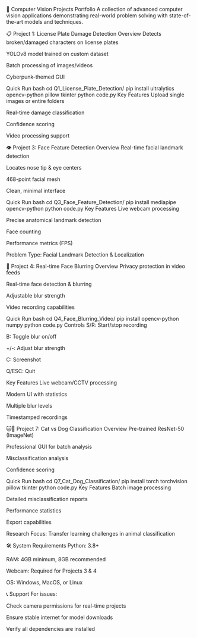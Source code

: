 🚀 Computer Vision Projects Portfolio
A collection of advanced computer vision applications demonstrating real-world problem solving with state-of-the-art models and techniques.

📋 Project 1: License Plate Damage Detection
Overview
Detects broken/damaged characters on license plates

YOLOv8 model trained on custom dataset

Batch processing of images/videos

Cyberpunk-themed GUI

Quick Run
bash
cd Q1_License_Plate_Detection/
pip install ultralytics opencv-python pillow tkinter
python code.py
Key Features
Upload single images or entire folders

Real-time damage classification

Confidence scoring

Video processing support

👁️ Project 3: Face Feature Detection
Overview
Real-time facial landmark detection

Locates nose tip & eye centers

468-point facial mesh

Clean, minimal interface

Quick Run
bash
cd Q3_Face_Feature_Detection/
pip install mediapipe opencv-python
python code.py
Key Features
Live webcam processing

Precise anatomical landmark detection

Face counting

Performance metrics (FPS)

Problem Type: Facial Landmark Detection & Localization

🎥 Project 4: Real-time Face Blurring
Overview
Privacy protection in video feeds

Real-time face detection & blurring

Adjustable blur strength

Video recording capabilities

Quick Run
bash
cd Q4_Face_Blurring_Video/
pip install opencv-python numpy
python code.py
Controls
S/R: Start/stop recording

B: Toggle blur on/off

+/-: Adjust blur strength

C: Screenshot

Q/ESC: Quit

Key Features
Live webcam/CCTV processing

Modern UI with statistics

Multiple blur levels

Timestamped recordings

🐱🐶 Project 7: Cat vs Dog Classification
Overview
Pre-trained ResNet-50 (ImageNet)

Professional GUI for batch analysis

Misclassification analysis

Confidence scoring

Quick Run
bash
cd Q7_Cat_Dog_Classification/
pip install torch torchvision pillow tkinter
python code.py
Key Features
Batch image processing

Detailed misclassification reports

Performance statistics

Export capabilities

Research Focus: Transfer learning challenges in animal classification

🛠️ System Requirements
Python: 3.8+

RAM: 4GB minimum, 8GB recommended

Webcam: Required for Projects 3 & 4

OS: Windows, MacOS, or Linux

📞 Support
For issues:

Check camera permissions for real-time projects

Ensure stable internet for model downloads

Verify all dependencies are installed
